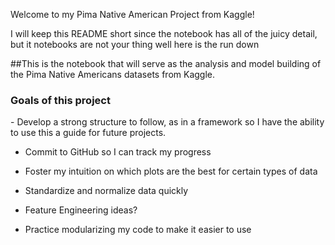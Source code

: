 Welcome to my Pima Native American Project from Kaggle!

I will keep this README short since the notebook has all of the juicy detail, but it notebooks are not your thing well here is the run down

##This is the notebook that will serve as the analysis and model building of the Pima Native Americans datasets from Kaggle.

<h3>Goals of this project</h3>
- Develop a strong structure to follow, as in a framework so I have the ability to use this a guide for future projects.

- Commit to GitHub so I can track my progress

- Foster my intuition on which plots are the best for certain types of data

- Standardize and normalize data quickly

- Feature Engineering ideas?

- Practice modularizing my code to make it easier to use
